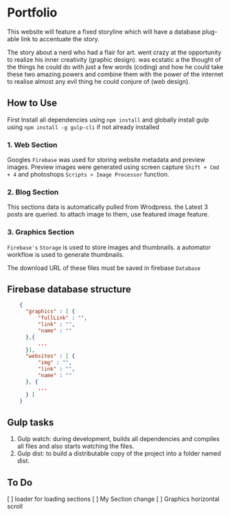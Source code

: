 # Portfolio

This website will feature a fixed storyline which will have a database plug-able link to accentuate the story.

The story about a nerd who had a flair for art. went crazy at the opportunity to realize his inner creativity (graphic design). was ecstatic a the thought of the things he could do with just a few words (coding) and how he could take these two amazing powers and combine them with the power of the internet to realise almost any evil thing he could conjure of (web design).

## How to Use

First Install all dependencies using `npm install` and globally  install gulp using `npm install -g gulp-cli` if not already installed

### 1. Web Section

Googles `Firebase` was used for storing website metadata and preview images. Preview images were generated using screen capture  `Shift + Cmd + 4`  and photoshops `Scripts > Image Processor` function.

### 2. Blog Section

This sections data is automatically pulled from Wrodpress. the Latest 3 posts are queried. to attach image to them, use featured image feature.

### 3. Graphics Section

`Firebase's` `Storage` is used to store images and thumbnails. a automator workflow is used to generate thumbnails.

The download URL of these files must be saved in firebase `Database`

## Firebase database structure

````json
    {
      "graphics" : [ {
          "fullLink" : "",
          "link" : "",
          "name" : ""
      },{
          ...
      }],
      "websites" : [ {
          "img" : "",
          "link" : "",
          "name" : ""
      }, {
          ...
      } ]
    }

````

## Gulp tasks

1. Gulp watch: during development, builds all dependencies and compiles all files and also starts watching the files.
2. Gulp dist: to build a distributable copy of the project into a folder named dist.

## To Do

[ ] loader for loading sections
[ ] My Section change
[ ] Graphics horizontal scroll